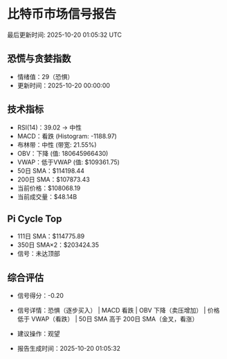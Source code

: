 # 比特币市场信号报告

最后更新时间: 2025-10-20 01:05:32 UTC

## 恐慌与贪婪指数
- 情绪值：29（恐惧）
- 更新时间：2025-10-20 00:00:00

## 技术指标
- RSI(14)：39.02 → 中性
- MACD：看跌 (Histogram: -1188.97)
- 布林带：中性 (带宽: 21.55%)
- OBV：下降 (值: 180645966430)
- VWAP：低于VWAP (值: $109361.75)
- 50日 SMA：$114198.44
- 200日 SMA：$107873.43
- 当前价格：$108068.19
- 当前成交量：$48.14B

## Pi Cycle Top
- 111日 SMA：$114775.89
- 350日 SMA×2：$203424.35
- 信号：未达顶部

## 综合评估
- 信号得分：-0.20
- 信号详情：恐惧（逐步买入） | MACD 看跌 | OBV 下降（卖压增加） | 价格低于 VWAP（看跌） | 50日 SMA 高于 200日 SMA（金叉，看涨）
- 建议操作：观望

- 报告生成时间：2025-10-20 01:05:32